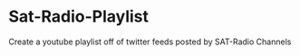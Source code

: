 Sat-Radio-Playlist
==================

Create a youtube playlist off of twitter feeds posted by SAT-Radio Channels

